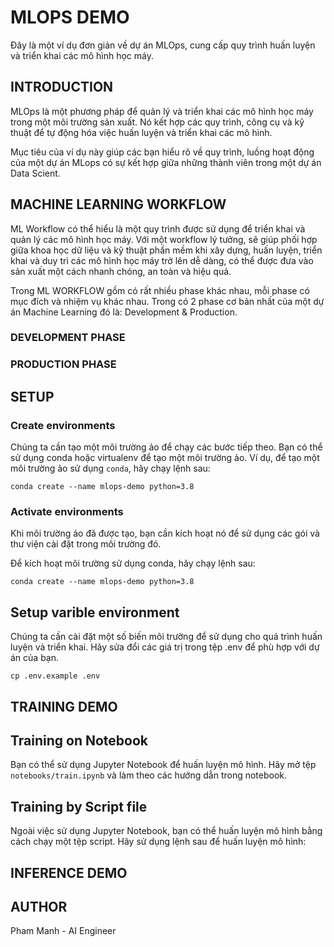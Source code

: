 # MLOPS DEMO
Đây là một ví dụ đơn giản về dự án MLOps, cung cấp quy trình huấn luyện và triển khai các mô hình học máy.

## INTRODUCTION

MLOps là một phương pháp để quản lý và triển khai các mô hình học máy trong một môi trường sản xuất. Nó kết hợp các quy trình, công cụ và kỹ thuật để tự động hóa việc huấn luyện và triển khai các mô hình.

Mục tiêu của ví dụ này giúp các bạn hiểu rõ về quy trình, luồng hoạt động của một dự án MLops có sự kết hợp giữa những thành viên trong một dự án Data Scient.

## MACHINE LEARNING WORKFLOW

ML Workflow có thể hiểu là một quy trình được sử dụng để triển khai và quản lý các mô hình học máy. Với một workflow lý tưởng, sẽ giúp  phối hợp giữa khoa học dữ liệu và kỹ thuật phần mềm khi xây dựng, huấn luyện, triển khai và duy trì các mô hình học máy trở lên dễ dàng, có thể được đưa vào sản xuất một cách nhanh chóng, an toàn và hiệu quả. 

Trong ML WORKFLOW gồm có rất nhiều phase khác nhau, mỗi phase có mục đích và nhiệm vụ khác nhau. Trong có 2 phase cơ bản nhất của một dự án Machine Learning đó là: Development &  Production.

###  DEVELOPMENT PHASE

###  PRODUCTION PHASE

## SETUP
### Create environments
Chúng ta cần tạo một môi trường ảo để chạy các bước tiếp theo. Bạn có thể sử dụng conda hoặc virtualenv để tạo một môi trường ảo.
Ví dụ, để tạo một môi trường ảo sử dụng `conda`, hãy chạy lệnh sau:

```
conda create --name mlops-demo python=3.8
```

### Activate environments
Khi môi trường ảo đã được tạo, bạn cần kích hoạt nó để sử dụng các gói và thư viện cài đặt trong môi trường đó.

Để kích hoạt môi trường sử dụng conda, hãy chạy lệnh sau:
``` 
conda create --name mlops-demo python=3.8
```
## Setup varible environment
Chúng ta cần cài đặt một số biến môi trường để sử dụng cho quá trình huấn luyện và triển khai. Hãy sửa đổi các giá trị trong tệp .env để phù hợp với dự án của bạn.
```
cp .env.example .env
```
## TRAINING DEMO
## Training on Notebook
Bạn có thể sử dụng Jupyter Notebook để huấn luyện mô hình. Hãy mở tệp `notebooks/train.ipynb` và làm theo các hướng dẫn trong notebook.
## Training by Script file
Ngoài việc sử dụng Jupyter Notebook, bạn có thể huấn luyện mô hình bằng cách chạy một tệp script. Hãy sử dụng lệnh sau để huấn luyện mô hình:

## INFERENCE DEMO

## AUTHOR
Pham Manh - AI Engineer
